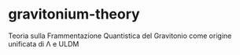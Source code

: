 # gravitonium-theory
Teoria sulla Frammentazione Quantistica del Gravitonio come origine unificata di Λ e ULDM

